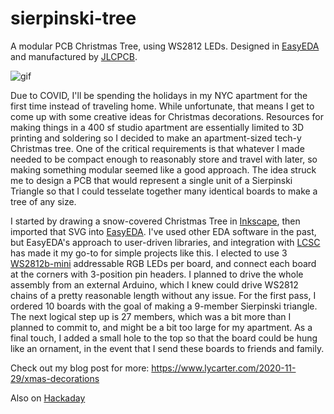 # sierpinski-tree

A modular PCB Christmas Tree, using WS2812 LEDs. Designed in [EasyEDA](https://easyeda.com/) and manufactured by [JLCPCB](https://jlcpcb.com/).

![gif](https://github.com/lycarter/sierpinski-tree/blob/main/sierpinski_tree.gif)

Due to COVID, I'll be spending the holidays in my NYC apartment for the first time instead of traveling home. While unfortunate, that means I get to come up with some creative ideas for Christmas decorations. Resources for making things in a 400 sf studio apartment are essentially limited to 3D printing and soldering so I decided to make an apartment-sized tech-y Christmas tree. One of the critical requirements is that whatever I made needed to be compact enough to reasonably store and travel with later, so making something modular seemed like a good approach. The idea struck me to design a PCB that would represent a single unit of a Sierpinski Triangle so that I could tesselate together many identical boards to make a tree of any size.

I started by drawing a snow-covered Christmas Tree in [Inkscape](https://inkscape.org/), then imported that SVG into [EasyEDA](https://easyeda.com/). I've used other EDA software in the past, but EasyEDA's approach to user-driven libraries, and integration with [LCSC](https://lcsc.com/) has made it my go-to for simple projects like this. I elected to use 3 [WS2812b-mini](https://lcsc.com/product-detail/Light-Emitting-Diodes-LED_Worldsemi-WS2812B-Mini_C527089.html) addressable RGB LEDs per board, and connect each board at the corners with 3-position pin headers. I planned to drive the whole assembly from an external Arduino, which I knew could drive WS2812 chains of a pretty reasonable length without any issue. For the first pass, I ordered 10 boards with the goal of making a 9-member Sierpinski triangle. The next logical step up is 27 members, which was a bit more than I planned to commit to, and might be a bit too large for my apartment. As a final touch, I added a small hole to the top so that the board could be hung like an ornament, in the event that I send these boards to friends and family.

Check out my blog post for more: https://www.lycarter.com/2020-11-29/xmas-decorations

Also on [Hackaday](https://hackaday.com/2020/12/04/sierpinski-pcb-christmas-tree/)
